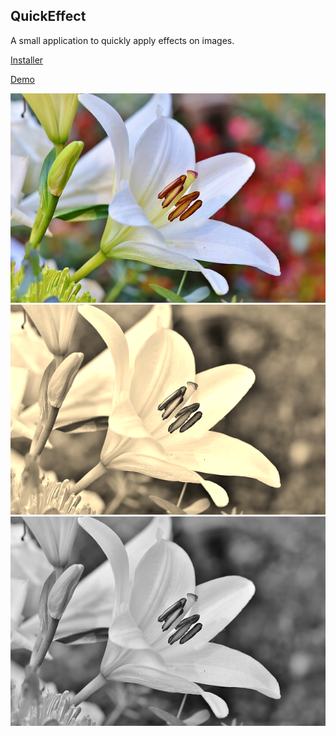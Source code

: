 ## QuickEffect
A small application to quickly apply effects on images.

[Installer](https://raw.githubusercontent.com/andretoll/quickeffect/master/Installer/QuickEffect.msi)

[Demo](https://raw.githubusercontent.com/andretoll/quickeffect/master/Demo/QuickEffect.exe)

![Test image 1](https://raw.githubusercontent.com/andretoll/quickeffect/master/QuickEffect/Resources/Images/lily_original.jpg)![Test image 1](https://raw.githubusercontent.com/andretoll/quickeffect/master/QuickEffect/Resources/Images/lily_sepia.jpg)![Test image 1](https://raw.githubusercontent.com/andretoll/quickeffect/master/QuickEffect/Resources/Images/lily_grayscale.jpg)
